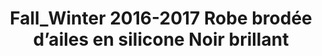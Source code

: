 ---
title: Fall_Winter 2016-2017 Robe brodée d’ailes en silicone Noir brillant
image_path: Fall_Winter 2016-2017 Robe brodée d’ailes en silicone Noir brillant.jpg
legend: 'Collaborations Haute couture'
rating: 1
link: collaborations
---